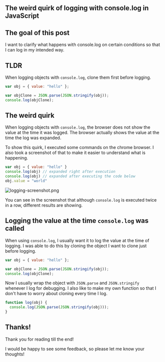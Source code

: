 ## The weird quirk of logging with console.log in JavaScript

## The goal of this post
I want to clarify what happens with console.log on certain conditions so that I can log in my intended way.

## TLDR
When logging objects with `console.log`, clone them first before logging.
```javascript
var obj = { value: "hello" };

var objClone = JSON.parse(JSON.stringify(obj));
console.log(objClone);
```

## The weird quirk
When logging objects with `console.log`, the browser does not show the value at the time it was logged. The browser actually shows the value at the time the log was expanded. 

To show this quirk, I executed some commands on the chrome browser. I also took a screenshot of that to make it easier to understand what is happening. 

```javascript
var obj = { value: "hello" }
console.log(obj) // expanded right after execution
console.log(obj) // expanded after executing the code below
obj.value = "world"
```

![logging-screenshot.png](https://cdn.hashnode.com/res/hashnode/image/upload/v1627733964148/1lhsBDL7t.png)

You can see in the screenshot that although `console.log` is executed twice in a row, different results are showing.

## Logging the value at the time `console.log` was called
When using `console.log`, I usually want it to log the value at the time of logging. I was able to do this by cloning the object I want to clone just before logging. 

```javascript
var obj = { value: "hello" };

var objClone = JSON.parse(JSON.stringify(obj));
console.log(objClone);
```

Now I usually wrap the object with `JSON.parse` and `JSON.stringify` whenever I log for debugging. I also like to make my own function so that I don't have to worry about cloning every time I log.

```javascript
function log(obj) {
  console.log(JSON.parse(JSON.stringify(obj)));
}
```

## Thanks!
Thank you for reading till the end!

I would be happy to see some feedback, so please let me know your thoughts!